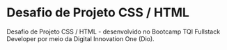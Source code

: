 # Desafio de Projeto CSS / HTML 
Desafio de Projeto CSS / HTML - desenvolvido no Bootcamp TQI Fullstack Developer por meio da Digital Innovation One (Dio).
